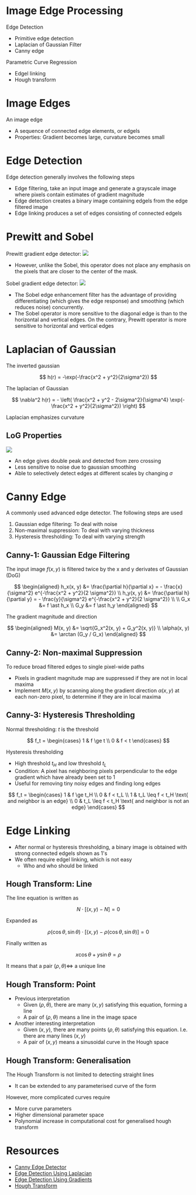 # Image Edge Processing

Edge Detection
- Primitive edge detection
- Laplacian of Gaussian Filter
- Canny edge

Parametric Curve Regression
- Edgel linking
- Hough transform

# Image Edges

An image edge
- A sequence of connected edge elements, or edgels
- Properties: Gradient becomes large, curvature becomes small

# Edge Detection

Edge detection generally involves the following steps
- Edge filtering, take an input image and generate a grayscale image where pixels contain estimates of gradient magnitude
- Edge detection creates a binary image containing edgels from the edge filtered image
- Edge linking produces a set of  edges consisting of connected edgels

# Prewitt and Sobel

Prewitt gradient edge detector: 
![](https://www.researchgate.net/publication/317754223/figure/fig3/AS:565335482351616@1511797890242/Masks-for-the-Prewitt-gradient-edge-detector-The-Laplacian-operator-is-based-on-second.png)

- However, unlike the Sobel, this operator does not place any emphasis on the pixels that are closer to the center of the mask.

Sobel gradient edge detector:
![](https://www.projectrhea.org/rhea/images/thumb/9/91/XY_Kernels.png/750px-XY_Kernels.png)

- The Sobel edge enhancement filter has the advantage of providing differentiating (which gives the edge response) and smoothing (which reduces noise) concurrently.
- The Sobel operator is more sensitive to the diagonal edge is than to the horizontal and vertical edges. On the contrary, Prewitt operator is more sensitive to horizontal and vertical edges

# Laplacian of Gaussian

The inverted gaussian

$$
h(r) = -\exp(-\frac{x^2 + y^2}{2\sigma^2})
$$

The laplacian of Gaussian

$$
\nabla^2 h(r) = - \left( \frac{x^2 + y^2 - 2\sigma^2}{\sigma^4} \exp(-\frac{x^2 + y^2}{2\sigma^2}) \right)
$$

Laplacian emphasizes curvature

## LoG Properties

![](https://www.researchgate.net/publication/271494082/figure/fig4/AS:460243760095236@1486742071967/First-and-Second-derivative-Concept-for-edge-extraction-7.png)

- An edge gives double peak and detected from zero crossing
- Less sensitive to noise due to gaussian smoothing
- Able to selectively detect edges at different scales by changing $\sigma$

# Canny Edge

A commonly used advanced edge detector. The following steps are used
1. Gaussian edge filtering: To deal with noise
2. Non-maximal suppression: To deal with varying thickness
3. Hysteresis thresholding: To deal with varying strength

## Canny-1: Gaussian Edge Filtering

The input image $f(x, y)$ is filtered twice by the x and y derivates of Gaussian (DoG)

$$
\begin{aligned}
    h_x(x, y) &= \frac{\partial h}{\partial x} = - \frac{x}{\sigma^2} e^{-\frac{x^2 + y^2}{2 \sigma^2}} \\
    h_y(x, y) &= \frac{\partial h}{\partial y} = - \frac{y}{\sigma^2} e^{-\frac{x^2 + y^2}{2 \sigma^2}} \\ \\
    G_x &= f \ast h_x \\
    G_y &= f \ast h_y
\end{aligned}
$$

The gradient magnitude and direction

$$
\begin{aligned}
    M(x, y) &= \sqrt{G_x^2(x, y) + G_y^2(x, y)} \\
    \alpha(x, y) &= \arctan (G_y / G_x)
\end{aligned}
$$

## Canny-2: Non-maximal Suppression

To reduce broad filtered edges to single pixel-wide paths
- Pixels in gradient magnitude map are suppressed if they are not in local maxima
- Implement $M(x, y)$ by scanning along the gradient direction $\alpha(x, y)$ at each non-zero pixel, to determine if they are in local maxima

## Canny-3: Hysteresis Thresholding

Normal thresholding: $t$ is the threshold

$$
f_t = \begin{cases}
    1 & f \ge t \\
    0 & f < t
\end{cases}
$$

Hysteresis thresholding
- High threshold $t_H$ and low threshold $t_L$
- Condition: A pixel has neighboring pixels perpendicular to the edge gradient which have already been set to 1
- Useful for removing tiny noisy edges and finding long edges

$$
f_t = \begin{cases}
    1 & f \ge t_H \\
    0 & f < t_L \\
    1 & t_L \leq f < t_H \text{ and neighbor is an edge} \\
    0 & t_L \leq f < t_H \text{ and neighbor is not an edge}
\end{cases}
$$

# Edge Linking

- After normal or hysteresis thresholding, a binary image is obtained with strong connected edgels shown as 1's
- We often require edgel linking, which is not easy
  - Who and who should be linked

## Hough Transform: Line

The line equation is written as

$$
N \cdot [(x, y) - N] = 0
$$

Expanded as

$$
\rho(\cos \theta, \sin \theta) \cdot [(x, y) - \rho(\cos \theta, \sin \theta)] = 0
$$

Finally written as

$$
x \cos \theta + y \sin \theta = \rho
$$

It means that a pair $(\rho, \theta) \iff$ a unique line

## Hough Transform: Point

- Previous interpretation
  - Given $(\rho, \theta)$, there are many $(x, y)$ satisfying this equation, forming a line
  - A pair of $(\rho, \theta)$ means a line in the image space
- Another interesting interpretation
  - Given $(x, y)$, there are many points $(\rho, \theta)$ satisfying this equation. I.e. there are many lines $(x, y)$
  - A pair of $(x, y)$ means a sinusoidal curve in the Hough space

## Hough Transform: Generalisation

The Hough Transform is not limited to detecting straight lines
- It can be extended to any parameterised curve of the form

However, more complicated curves require
- More curve parameters
- Higher dimensional parameter space
- Polynomial increase in computational cost for generalised hough transform

# Resources

- [Canny Edge Detector](https://www.youtube.com/watch?v=hUC1uoigH6s)
- [Edge Detection Using Laplacian](https://www.youtube.com/watch?v=uNP6ZwQ3r6A)
- [Edge Detection Using Gradients](https://www.youtube.com/watch?v=lOEBsQodtEQ)
- [Hough Transform](https://www.youtube.com/watch?v=XRBc_xkZREg)